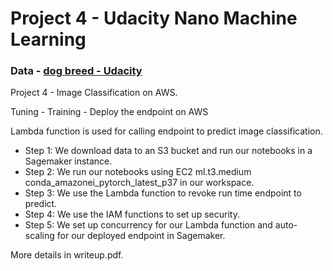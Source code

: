 # Project 4 - Udacity Nano Machine Learning 

### Data - [dog breed - Udacity](https://s3-us-west-1.amazonaws.com/udacity-aind/dog-project/dogImages.zip)

Project 4 - Image Classification on AWS. 

Tuning - Training - Deploy the endpoint on AWS

Lambda function is used for calling endpoint to predict image classification.

- Step 1: We download data to an S3 bucket and run our notebooks in a Sagemaker instance. 
- Step 2: We run our notebooks using EC2 ml.t3.medium conda_amazonei_pytorch_latest_p37 in our workspace. 
- Step 3: We use the Lambda function to revoke run time endpoint to predict. 
- Step 4: We use the IAM functions to set up security. 
- Step 5: We set up concurrency for our Lambda function and auto-scaling for our deployed endpoint in Sagemaker.

More details in writeup.pdf.



